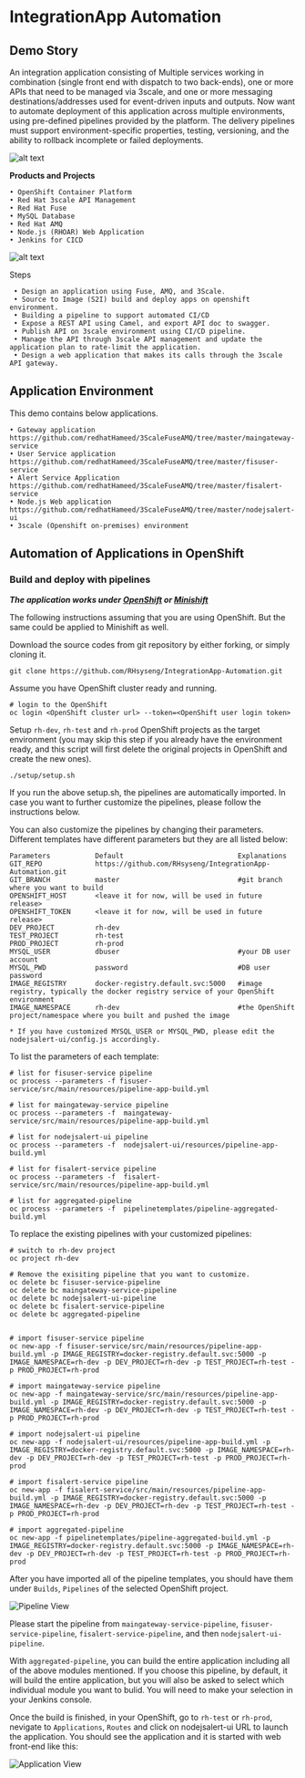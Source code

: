 # IntegrationApp Automation


## Demo Story

An integration application consisting of Multiple services working in combination (single front end with dispatch to two back-ends), one or more APIs that need to be managed via 3scale, and one or more messaging destinations/addresses used for event-driven inputs and outputs. Now want to automate deployment of this application across multiple environments, using pre-defined pipelines provided by the platform. The delivery pipelines must support environment-specific properties, testing, versioning, and the ability to rollback incomplete or failed deployments.

![alt text](images/outline.png "outline")




**Products and Projects**

    • OpenShift Container Platform
    • Red Hat 3scale API Management
    • Red Hat Fuse
    • MySQL Database
    • Red Hat AMQ
    • Node.js (RHOAR) Web Application
    • Jenkins for CICD


![alt text](images/image2.png "outline 2")



 Steps
 
     • Design an application using Fuse, AMQ, and 3Scale.
     • Source to Image (S2I) build and deploy apps on openshift environment.
     • Building a pipeline to support automated CI/CD
     • Expose a REST API using Camel, and export API doc to swagger.
     • Publish API on 3scale environment using CI/CD pipeline.
     • Manage the API through 3scale API management and update the application plan to rate-limit the application.
     • Design a web application that makes its calls through the 3scale API gateway.

## Application Environment

This demo contains below applications.

    • Gateway application https://github.com/redhatHameed/3ScaleFuseAMQ/tree/master/maingateway-service 
    • User Service application https://github.com/redhatHameed/3ScaleFuseAMQ/tree/master/fisuser-service
    • Alert Service Application https://github.com/redhatHameed/3ScaleFuseAMQ/tree/master/fisalert-service
    • Node.js Web application https://github.com/redhatHameed/3ScaleFuseAMQ/tree/master/nodejsalert-ui
    • 3scale (Openshift on-premises) environment

## Automation of Applications in OpenShift
### Build and deploy with pipelines
***The application works under [OpenShift](https://www.okd.io/) or [Minishift](https://www.okd.io/minishift/)***

The following instructions assuming that you are using OpenShift. But the same could be applied to Minishift as well.

Download the source codes from git repository by either forking, or simply cloning it. 

```
git clone https://github.com/RHsyseng/IntegrationApp-Automation.git  
```
Assume you have OpenShift cluster ready and running.

```
# login to the OpenShift
oc login <OpenShift cluster url> --token=<OpenShift user login token>

```

Setup `rh-dev`, `rh-test` and `rh-prod` OpenShift projects as the target environment (you may skip this step if you already have the environment ready, and this script will first delete the original projects in OpenShift and create the new ones).
    
```
./setup/setup.sh
```
If you run the above setup.sh, the pipelines are automatically imported. In case you want to further customize the pipelines, please follow the instructions below.

You can also customize the pipelines by changing their parameters.  Different templates have different parameters but they are all listed below:
```
Parameters           Default                            Explanations
GIT_REPO             https://github.com/RHsyseng/IntegrationApp-Automation.git
GIT_BRANCH           master                             #git branch where you want to build
OPENSHIFT_HOST       <leave it for now, will be used in future release>
OPENSHIFT_TOKEN      <leave it for now, will be used in future release>
DEV_PROJECT          rh-dev                
TEST_PROJECT         rh-test
PROD_PROJECT         rh-prod
MYSQL_USER           dbuser                             #your DB user account
MYSQL_PWD            password                           #DB user password
IMAGE_REGISTRY       docker-registry.default.svc:5000   #image registry, typically the docker registry service of your OpenShift environment
IMAGE_NAMESPACE      rh-dev                             #the OpenShift project/namespace where you built and pushed the image

* If you have customized MYSQL_USER or MYSQL_PWD, please edit the nodejsalert-ui/config.js accordingly.

```
To list the parameters of each template:
```
# list for fisuser-service pipeline
oc process --parameters -f fisuser-service/src/main/resources/pipeline-app-build.yml

# list for maingateway-service pipeline
oc process --parameters -f  maingateway-service/src/main/resources/pipeline-app-build.yml

# list for nodejsalert-ui pipeline
oc process --parameters -f  nodejsalert-ui/resources/pipeline-app-build.yml

# list for fisalert-service pipeline
oc process --parameters -f  fisalert-service/src/main/resources/pipeline-app-build.yml

# list for aggregated-pipeline
oc process --parameters -f  pipelinetemplates/pipeline-aggregated-build.yml

```

To replace the existing pipelines with your customized pipelines:
```
# switch to rh-dev project
oc project rh-dev

# Remove the exisiting pipeline that you want to customize.
oc delete bc fisuser-service-pipeline
oc delete bc maingateway-service-pipeline
oc delete bc nodejsalert-ui-pipeline
oc delete bc fisalert-service-pipeline
oc delete bc aggregated-pipeline


# import fisuser-service pipeline
oc new-app -f fisuser-service/src/main/resources/pipeline-app-build.yml -p IMAGE_REGISTRY=docker-registry.default.svc:5000 -p IMAGE_NAMESPACE=rh-dev -p DEV_PROJECT=rh-dev -p TEST_PROJECT=rh-test -p PROD_PROJECT=rh-prod

# import maingateway-service pipeline
oc new-app -f maingateway-service/src/main/resources/pipeline-app-build.yml -p IMAGE_REGISTRY=docker-registry.default.svc:5000 -p IMAGE_NAMESPACE=rh-dev -p DEV_PROJECT=rh-dev -p TEST_PROJECT=rh-test -p PROD_PROJECT=rh-prod

# import nodejsalert-ui pipeline
oc new-app -f nodejsalert-ui/resources/pipeline-app-build.yml -p IMAGE_REGISTRY=docker-registry.default.svc:5000 -p IMAGE_NAMESPACE=rh-dev -p DEV_PROJECT=rh-dev -p TEST_PROJECT=rh-test -p PROD_PROJECT=rh-prod

# import fisalert-service pipeline
oc new-app -f fisalert-service/src/main/resources/pipeline-app-build.yml -p IMAGE_REGISTRY=docker-registry.default.svc:5000 -p IMAGE_NAMESPACE=rh-dev -p DEV_PROJECT=rh-dev -p TEST_PROJECT=rh-test -p PROD_PROJECT=rh-prod

# import aggregated-pipeline
oc new-app -f pipelinetemplates/pipeline-aggregated-build.yml -p IMAGE_REGISTRY=docker-registry.default.svc:5000 -p IMAGE_NAMESPACE=rh-dev -p DEV_PROJECT=rh-dev -p TEST_PROJECT=rh-test -p PROD_PROJECT=rh-prod

```

After you have imported all of the pipeline templates, you should have them under `Builds`, `Pipelines` of the selected OpenShift project.

![Pipeline View](images/pipeline_import_view.png "Pipeline View")

Please start the pipeline from `maingateway-service-pipeline`, `fisuser-service-pipeline`, `fisalert-service-pipeline`, and then `nodejsalert-ui-pipeline`.

With `aggregated-pipeline`, you can build the entire application including all of the above modules mentioned. If you choose this pipeline, by default, it will build the entire application, but you will also be asked to select which individual module you want to bulid.  You will need to make your selection in your Jenkins console.

Once the build is finished, in your OpenShift, go to `rh-test` or `rh-prod`, nevigate to `Applications`, `Routes` and click on nodejsalert-ui URL to launch the application.
You should see the application and it is started with web front-end like this: 

![Application View](images/application_launch_view.png "Application View")

